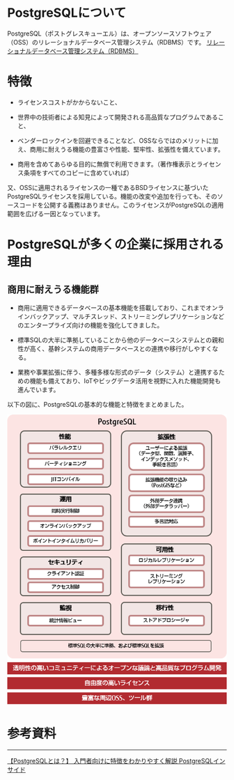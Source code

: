 # PostgreSQLについて
PostgreSQL（ポストグレスキューエル）は、オープンソースソフトウェア（OSS）のリレーショナルデータベース管理システム（RDBMS）です。
[リレーショナルデータベース管理システム（RDBMS）](\\wsl.localhost\Ubuntu\root\Projects\TIL\0124\リレーショナルデータベース管理システム（RDBMS）.md)

# 特徴
- ライセンスコストがかからないこと、
- 世界中の技術者による知見によって開発される高品質なプログラムであること、
- ベンダーロックインを回避できることなど、OSSならではのメリットに加え、商用に耐えうる機能の豊富さや性能、堅牢性、拡張性を備えています。

- 商用を含めてあらゆる目的に無償で利用できます。（著作権表示とライセンス条項をすべてのコピーに含めていれば）

又、OSSに適用されるライセンスの一種であるBSDライセンスに基づいたPostgreSQLライセンスを採用している。機能の改変や追加を行っても、そのソースコードを公開する義務はありません。このライセンスがPostgreSQLの適用範囲を広げる一因となっています。

# PostgreSQLが多くの企業に採用される理由
## 商用に耐えうる機能群
- 商用に適用できるデータベースの基本機能を搭載しており、これまでオンラインバックアップ、マルチスレッド、ストリーミングレプリケーションなどのエンタープライズ向けの機能を強化してきました。

- 標準SQLの大半に準拠していることから他のデータベースシステムとの親和性が高く、基幹システムの商用データベースとの連携や移行がしやすくなる。

- 業務や事業拡張に伴う、多種多様な形式のデータ（システム）と連携するための機能も備えており、IoTやビッグデータ活用を視野に入れた機能開発も進んでいます。

以下の図に、PostgreSQLの基本的な機能と特徴をまとめました。


![alt text](image.png)

# 参考資料
* * *
[【PostgreSQLとは？】
入門者向けに特徴をわかりやすく解説
PostgreSQLインサイド](https://www.fujitsu.com/jp/products/software/resources/feature-stories/postgres/what-is-postgresql/)